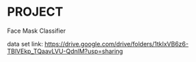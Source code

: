 # PROJECT
Face Mask Classifier

data set link:
https://drive.google.com/drive/folders/1tkIxVB6z6-TBlVEkp_TQaavLVU-QdnlM?usp=sharing 
